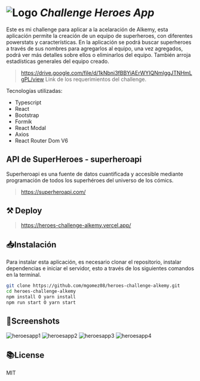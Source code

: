 # ![Logo](https://campus.alkemy.org/static/media/logo.a56b5107.svg) _Challenge Heroes App_


Este es mi challenge para aplicar a la acelaración de Alkemy, esta aplicación permite la creación de un equipo de superheroes, con diferentes powerstats y características. En la aplicación se podrá buscar superheroes a través de sus nombres para agregarlos al equipo, una vez agregados, podrá ver más detalles sobre ellos o eliminarlos del equipo. También arroja estadísticas generales del equipo creado.

>https://drive.google.com/file/d/1kNbni3fBBYiAErWYIQNmlggJTNHmLgPL/view  Link de los requerimientos del challenge.

Tecnologías utilizadas:

- Typescript
- React
- Bootstrap
- Formik
- React Modal
- Axios
- React Router Dom V6

## API de SuperHeroes - superheroapi

Superheroapi es una fuente de datos cuantificada y accesible mediante programación de todos los superhéroes del universo de los cómics.

> https://superheroapi.com/

## ⚒ Deploy

> https://heroes-challenge-alkemy.vercel.app/

## 📥Instalación

Para instalar esta aplicación, es necesario clonar el repositorio, instalar dependencias e iniciar el servidor, esto a través de los siguientes comandos en la terminal.

```sh
git clone https://github.com/mgomez08/heroes-challenge-alkemy.git
cd heroes-challenge-alkemy
npm install O yarn install
npm run start O yarn start
```

## 📱Screenshots

![heroesapp1](https://user-images.githubusercontent.com/49167174/147862406-6204467a-5a1a-4492-8126-1dd28ed39702.PNG)
![heroesapp2](https://user-images.githubusercontent.com/49167174/147862405-650c539d-a4f6-4522-a371-c2fa41472dfb.PNG)
![heroesapp3](https://user-images.githubusercontent.com/49167174/147862441-7e153425-b8dd-4df0-a388-f3531ddd9ae4.PNG)
![heroesapp4](https://user-images.githubusercontent.com/49167174/147862402-b3cac0e9-af5b-4bf4-aa5e-17dbf4ab1a35.PNG)


## 📚License

MIT

